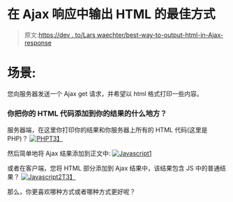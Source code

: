# 在 Ajax 响应中输出 HTML 的最佳方式

> 原文:[https://dev . to/Lars waechter/best-way-to-output-html-in-Ajax-response](https://dev.to/larswaechter/best-way-to-output-html-in-ajax-reponse)

# [](#scenario)场景:

您向服务器发送一个 Ajax get 请求，并希望以 html 格式打印一些内容。

### 你把你的 HTML 代码添加到你的结果的什么地方？

服务器端，在这里你打印你的结果和你服务器上所有的 HTML 代码(这里是 PHP)？
[![PHP](../Images/5c86ec0440183ffecd19187ab76e2007.png)T3】](https://res.cloudinary.com/practicaldev/image/fetch/s--FyBfWilo--/c_limit%2Cf_auto%2Cfl_progressive%2Cq_auto%2Cw_880/https://www2.pic-upload.de/img/33274554/test1.png)

然后简单地将 Ajax 结果添加到正文中:
[![Javascript1](../Images/91753c3da120fa8afa01fff659be501d.png)](https://res.cloudinary.com/practicaldev/image/fetch/s--H0LS0KPc--/c_limit%2Cf_auto%2Cfl_progressive%2Cq_auto%2Cw_880/https://www2.pic-upload.de/img/33274559/test2.png)

或者在客户端，您将 HTML 部分添加到 Ajax 结果中，该结果包含 JS 中的普通结果？
[![Javascript2](../Images/f9a0ecf2192e3311774e067205e4e128.png)T3】](https://res.cloudinary.com/practicaldev/image/fetch/s--H39Arhde--/c_limit%2Cf_auto%2Cfl_progressive%2Cq_auto%2Cw_880/https://www2.pic-upload.de/img/33274563/test3.png)

那么，你更喜欢哪种方式或者哪种方式更好呢？